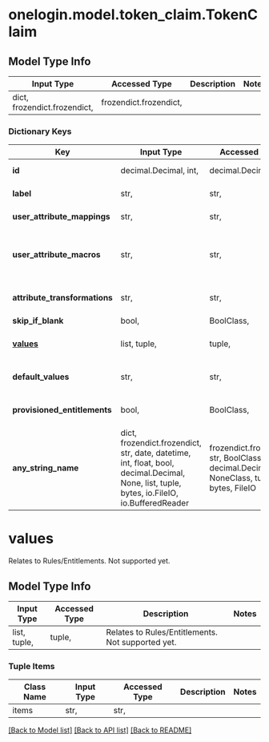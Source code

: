 # onelogin.model.token_claim.TokenClaim

## Model Type Info
Input Type | Accessed Type | Description | Notes
------------ | ------------- | ------------- | -------------
dict, frozendict.frozendict,  | frozendict.frozendict,  |  | 

### Dictionary Keys
Key | Input Type | Accessed Type | Description | Notes
------------ | ------------- | ------------- | ------------- | -------------
**id** | decimal.Decimal, int,  | decimal.Decimal,  | The unique ID of the claim. | [optional] 
**label** | str,  | str,  | The UI label for the claims. | [optional] 
**user_attribute_mappings** | str,  | str,  | A user attribute to map values from. | [optional] 
**user_attribute_macros** | str,  | str,  | When &#x60;user_attribute_mappings&#x60; is set to &#x60;_macro_&#x60; this macro will be used to assign the claims value. | [optional] 
**attribute_transformations** | str,  | str,  | The type of transformation to perform on multi valued attributes. | [optional] 
**skip_if_blank** | bool,  | BoolClass,  | not used | [optional] 
**[values](#values)** | list, tuple,  | tuple,  | Relates to Rules/Entitlements. Not supported yet. | [optional] 
**default_values** | str,  | str,  | Relates to Rules/Entitlements. Not supported yet. | [optional] 
**provisioned_entitlements** | bool,  | BoolClass,  | Relates to Rules/Entitlements. Not supported yet. | [optional] 
**any_string_name** | dict, frozendict.frozendict, str, date, datetime, int, float, bool, decimal.Decimal, None, list, tuple, bytes, io.FileIO, io.BufferedReader | frozendict.frozendict, str, BoolClass, decimal.Decimal, NoneClass, tuple, bytes, FileIO | any string name can be used but the value must be the correct type | [optional]

# values

Relates to Rules/Entitlements. Not supported yet.

## Model Type Info
Input Type | Accessed Type | Description | Notes
------------ | ------------- | ------------- | -------------
list, tuple,  | tuple,  | Relates to Rules/Entitlements. Not supported yet. | 

### Tuple Items
Class Name | Input Type | Accessed Type | Description | Notes
------------- | ------------- | ------------- | ------------- | -------------
items | str,  | str,  |  | 

[[Back to Model list]](../../README.md#documentation-for-models) [[Back to API list]](../../README.md#documentation-for-api-endpoints) [[Back to README]](../../README.md)

